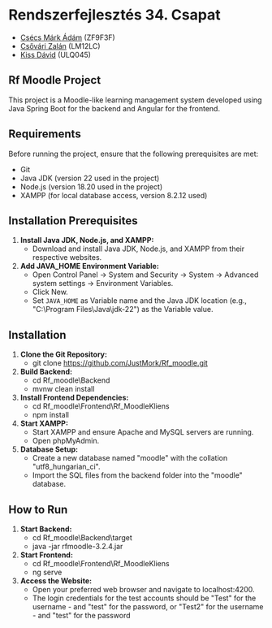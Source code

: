 

# Rendszerfejlesztés 34. Csapat

   -  [Csécs Márk Ádám](https://github.com/JustMork) (ZF9F3F)
   -  [Csővári Zalán]() (LM12LC)
   -  [Kiss Dávid]() (ULQ045)


## Rf Moodle Project

This project is a Moodle-like learning management system developed using Java Spring Boot for the backend and Angular for the frontend.

## Requirements

Before running the project, ensure that the following prerequisites are met:

- Git
- Java JDK (version 22 used in the project)
- Node.js (version 18.20 used in the project)
- XAMPP (for local database access, version 8.2.12 used)

## Installation Prerequisites

1. **Install Java JDK, Node.js, and XAMPP:**
   - Download and install Java JDK, Node.js, and XAMPP from their respective websites.
2. **Add JAVA_HOME Environment Variable:**
   - Open Control Panel -> System and Security -> System -> Advanced system settings -> Environment Variables.
   - Click New.
   - Set `JAVA_HOME` as Variable name and the Java JDK location (e.g., "C:\Program Files\Java\jdk-22") as the Variable value.

## Installation

1. **Clone the Git Repository:**
   - git clone https://github.com/JustMork/Rf_moodle.git
2. **Build Backend:**
    - cd Rf_moodle\Backend
    - mvnw clean install
3. **Install Frontend Dependencies:**
    - cd Rf_moodle\Frontend\Rf_MoodleKliens
    - npm install
4. **Start XAMPP:**
   - Start XAMPP and ensure Apache and MySQL servers are running.
   - Open phpMyAdmin.
5. **Database Setup:**
   - Create a new database named "moodle" with the collation "utf8_hungarian_ci".
   - Import the SQL files from the backend folder into the "moodle" database.

## How to Run

1. **Start Backend:**
    - cd Rf_moodle\Backend\target
    - java -jar rfmoodle-3.2.4.jar
2. **Start Frontend:**
    - cd Rf_moodle\Frontend\Rf_MoodleKliens
    - ng serve
3. **Access the Website:**
   - Open your preferred web browser and navigate to localhost:4200.
   - The login credentials for the test accounts should be "Test" for the username - and "test" for the password, or "Test2" for the username - and "test" for the password
